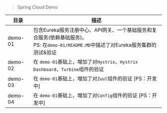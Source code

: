 > Spring Cloud Demo

| 目录 | 描述 |
| ---- | ---- |
| demo-01 | 包含Eureka服务注册中心、API网关、一个基础服务和复合服务(依赖基础服务)。<br>PS: 在`demo-01/README.MD`中描述了对Eureka服务集群的测试&验证 |
| demo-02 | 在 `demo-01`基础上，增加了对`Hystrix`、`Hystrix Dashboard`、`Turbine`组件的验证 |
| demo-03 | 在 `demo-01`基础上，增加了对`Zuul`组件的验证 [PS：开发中] |
| demo-04 | 在 `demo-01`基础上，增加了对`Config`组件的验证 [PS：开发中] |
